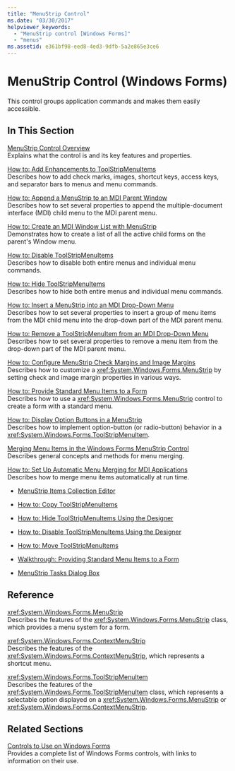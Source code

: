 ```yaml
---
title: "MenuStrip Control"
ms.date: "03/30/2017"
helpviewer_keywords: 
  - "MenuStrip control [Windows Forms]"
  - "menus"
ms.assetid: e361bf98-eed8-4ed3-9dfb-5a2e865e3ce6
---
```

# MenuStrip Control (Windows Forms)

This control groups application commands and makes them easily accessible.  
  
## In This Section  

 [MenuStrip Control Overview](menustrip-control-overview-windows-forms.md)  
 Explains what the control is and its key features and properties.  
  
 [How to: Add Enhancements to ToolStripMenuItems](how-to-add-enhancements-to-toolstripmenuitems.md)  
 Describes how to add check marks, images, shortcut keys, access keys, and separator bars to menus and menu commands.  
  
 [How to: Append a MenuStrip to an MDI Parent Window](how-to-append-a-menustrip-to-an-mdi-parent-window-windows-forms.md)  
 Describes how to set several properties to append the multiple-document interface (MDI) child menu to the MDI parent menu.  
  
 [How to: Create an MDI Window List with MenuStrip](how-to-create-an-mdi-window-list-with-menustrip-windows-forms.md)  
 Demonstrates how to create a list of all the active child forms on the parent's Window menu.  
  
 [How to: Disable ToolStripMenuItems](how-to-disable-toolstripmenuitems.md)  
 Describes how to disable both entire menus and individual menu commands.  
  
 [How to: Hide ToolStripMenuItems](how-to-hide-toolstripmenuitems.md)  
 Describes how to hide both entire menus and individual menu commands.  
  
 [How to: Insert a MenuStrip into an MDI Drop-Down Menu](how-to-insert-a-menustrip-into-an-mdi-drop-down-menu-windows-forms.md)  
 Describes how to set several properties to insert a group of menu items from the MDI child menu into the drop-down part of the MDI parent menu.  
  
 [How to: Remove a ToolStripMenuItem from an MDI Drop-Down Menu](how-to-remove-a-toolstripmenuitem-from-an-mdi-drop-down-menu-windows-forms.md)  
 Describes how to set several properties to remove a menu item from the drop-down part of the MDI parent menu.  
  
 [How to: Configure MenuStrip Check Margins and Image Margins](how-to-configure-menustrip-check-margins-and-image-margins.md)  
 Describes how to customize a <xref:System.Windows.Forms.MenuStrip> by setting check and image margin properties in various ways.  
  
 [How to: Provide Standard Menu Items to a Form](how-to-provide-standard-menu-items-to-a-form.md)  
 Describes how to use a <xref:System.Windows.Forms.MenuStrip> control to create a form with a standard menu.  
  
 [How to: Display Option Buttons in a MenuStrip](how-to-display-option-buttons-in-a-menustrip-windows-forms.md)  
 Describes how to implement option-button (or radio-button) behavior in a <xref:System.Windows.Forms.ToolStripMenuItem>.  
  
 [Merging Menu Items in the Windows Forms MenuStrip Control](merging-menu-items-in-the-windows-forms-menustrip-control.md)  
 Describes general concepts and methods for menu merging.  
  
 [How to: Set Up Automatic Menu Merging for MDI Applications](how-to-set-up-automatic-menu-merging-for-mdi-applications.md)  
 Describes how to merge menu items automatically at run time.  
  
- [MenuStrip Items Collection Editor](/previous-versions/visualstudio/visual-studio-2010/ms233625(v=vs.100))  
  
- [How to: Copy ToolStripMenuItems](how-to-copy-toolstripmenuitems.md)  
  
- [How to: Hide ToolStripMenuItems Using the Designer](how-to-hide-toolstripmenuitems-using-the-designer.md)  
  
- [How to: Disable ToolStripMenuItems Using the Designer](how-to-disable-toolstripmenuitems-using-the-designer.md)  
  
- [How to: Move ToolStripMenuItems](how-to-move-toolstripmenuitems.md)  
  
- [Walkthrough: Providing Standard Menu Items to a Form](walkthrough-providing-standard-menu-items-to-a-form.md)  
  
- [MenuStrip Tasks Dialog Box](/previous-versions/visualstudio/visual-studio-2010/ms233645(v=vs.100))  
  
## Reference  

 <xref:System.Windows.Forms.MenuStrip>  
 Describes the features of the <xref:System.Windows.Forms.MenuStrip> class, which provides a menu system for a form.  
  
 <xref:System.Windows.Forms.ContextMenuStrip>  
 Describes the features of the <xref:System.Windows.Forms.ContextMenuStrip>, which represents a shortcut menu.  
  
 <xref:System.Windows.Forms.ToolStripMenuItem>  
 Describes the features of the <xref:System.Windows.Forms.ToolStripMenuItem> class, which represents a selectable option displayed on a <xref:System.Windows.Forms.MenuStrip> or <xref:System.Windows.Forms.ContextMenuStrip>.  
  
## Related Sections  

 [Controls to Use on Windows Forms](controls-to-use-on-windows-forms.md)  
 Provides a complete list of Windows Forms controls, with links to information on their use.
